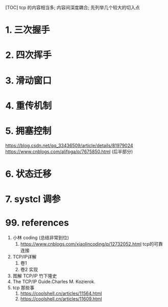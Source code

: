 [TOC]
tcp 的内容相当多; 内容间深度耦合; 先列举几个较大的切入点

# 1. 三次握手

# 2. 四次挥手

# 3. 滑动窗口

# 4. 重传机制

# 5. 拥塞控制
https://blog.csdn.net/qq_33436509/article/details/81979024
https://www.cnblogs.com/alifpga/p/7675850.html (后半部分)

# 6. 状态迁移

# 7. systcl 调参

# 99. references
1. 小林 coding (总结非常到位)
    1. https://www.cnblogs.com/xiaolincoding/p/12732052.html tcp的可靠连接
2. TCP/IP详解
    1. 卷1
    2. 卷2 实现
3. 图解 TCP/IP 竹下隆史
4. The TCP/IP Guide.Charles M. Kozierok.
5. tcp 那些事
    1. https://coolshell.cn/articles/11564.html
    2. https://coolshell.cn/articles/11609.html